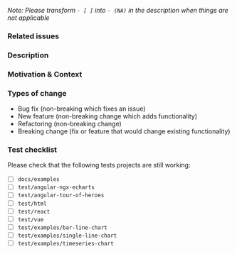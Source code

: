 _Note: Please transform `- [ ]` into `- (NA)` in the description when things are not applicable_

### Related issues

<!-- Please link any related issues here. -->

### Description

<!-- Describe your changes in detail -->

### Motivation & Context

<!-- Why is this change required? What problem does it solve? -->

### Types of change

<!-- What types of changes do your code introduce? -->
<!-- Please remove the unused items in the list -->

- Bug fix (non-breaking which fixes an issue)
- New feature (non-breaking change which adds functionality)
- Refactoring (non-breaking change)
- Breaking change (fix or feature that would change existing functionality)

### Test checklist

Please check that the following tests projects are still working:

- [ ] `docs/examples`
- [ ] `test/angular-ngx-echarts`
- [ ] `test/angular-tour-of-heroes`
- [ ] `test/html`
- [ ] `test/react`
- [ ] `test/vue`
- [ ] `test/examples/bar-line-chart`
- [ ] `test/examples/single-line-chart`
- [ ] `test/examples/timeseries-chart`
